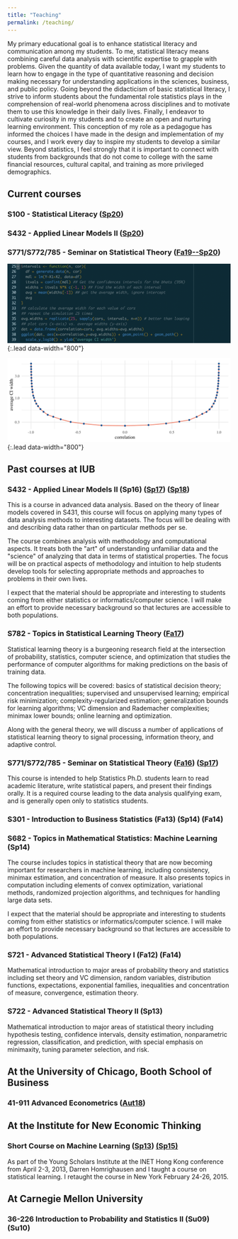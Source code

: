 ```yaml
---
title: "Teaching"
permalink: /teaching/
---
```


My primary educational goal is to enhance
statistical literacy and communication among my students. To me, statistical
literacy means combining careful data analysis with scientific
expertise to grapple with problems. Given the quantity of data available
today, I want my students to learn how to engage in the type
of quantitative reasoning and decision making necessary for
understanding
applications in the sciences, business, and public policy.
Going beyond the didacticism of basic statistical literacy, I strive
to inform students about the
fundamental role statistics plays in the comprehension of real-world
phenomena across disciplines and to motivate them to
use this knowledge in their daily lives.
Finally, I endeavor to cultivate curiosity in my students and to create an open and
nurturing learning environment.
This conception of my role as a pedagogue has informed the choices I have
made in the design and implementation of my courses, and I work every
day to inspire my students to develop a similar view. Beyond
statistics, I feel strongly that it is important to connect with students from
backgrounds that do not come to college with the same financial
resources, cultural capital, and training as more privileged
demographics.      


## Current courses

### S100 - Statistical Literacy ([Sp20](https://iub-stat100.github.io))

### S432 - Applied Linear Models II ([Sp20](https://stats-432sp2020.github.io))

### S771/S772/785 - Seminar on Statistical Theory ([Fa19--Sp20](https://stats-ada-2019-20.github.io))



![](/assets/img/code.png){:.lead data-width="800"}

![](/assets/img/ci-widths.jpg){:.lead data-width="800"}


## Past courses at IUB

### S432 - Applied Linear Models II (Sp16) ([Sp17](https://github.com/STATS-432Sp2017)) ([Sp18](https://stats-432sp2018.github.io/))

This is a course in advanced data analysis. Based on the theory of
linear models covered in S431, this course will focus on applying many
types of data analysis methods to interesting datasets. The focus will
be dealing with and describing data rather than on particular methods
per se.

The course combines analysis with methodology and
computational aspects. It treats both the "art" of understanding
unfamiliar data and the "science" of analyzing that data in terms of
statistical properties. The focus will be on practical aspects of methodology and intuition
to help students develop tools for selecting appropriate methods and
approaches to problems in their own lives. 

I expect that the material should be appropriate and interesting to
students coming from either statistics or informatics/computer
science. I will make an effort to provide necessary background so that
lectures are accessible to both populations.

### S782 - Topics in Statistical Learning Theory ([Fa17](https://github.com/stats-782fa2017))

Statistical learning theory is a burgeoning research field at the
intersection of probability, statistics, computer science, and
optimization that studies the performance of computer algorithms for
making predictions on the basis of training data.

The following topics will be covered: basics of statistical decision
theory; concentration inequalities; supervised and unsupervised
learning; empirical risk minimization; complexity-regularized
estimation; generalization bounds for learning algorithms; VC
dimension and Rademacher complexities; minimax lower bounds; online
learning and optimization.

Along with the general theory, we will
discuss a number of applications of statistical learning theory to
signal processing, information theory, and adaptive control.

### S771/S772/785 - Seminar on Statistical Theory ([Fa16](https://github.iu.edu/dajmcdon/s771)) ([Sp17](https://github.iu.edu/dajmcdon/s771))

This course is intended to  help Statistics Ph.D. students learn
to read academic literature, write statistical papers, and present
their findings orally. It is a required course leading to the data
analysis qualifying exam, and is generally open only to statistics
students.

### S301 - Introduction to Business Statistics (Fa13) (Sp14) (Fa14)

### S682 - Topics in Mathematical Statistics: Machine Learning (Sp14)

The course includes topics in statistical theory that are now
becoming important for researchers in machine learning, including
consistency, minimax estimation, and concentration of measure. It
also presents topics in computation including elements of convex
optimization, variational methods, randomized projection algorithms,
and techniques for handling large data sets.

I expect that the material should be appropriate and interesting
to students coming from either statistics or informatics/computer
science. I will make an effort to provide necessary background so
that lectures are accessible to both populations.

### S721 - Advanced Statistical Theory I (Fa12) (Fa14)

Mathematical introduction to major areas of probability theory
and statistics including set theory and VC dimension, random
variables, distribution functions, expectations, exponential
families, inequalities and concentration of measure, convergence,
estimation theory.

### S722 - Advanced Statistical Theory II (Sp13)

Mathematical introduction to major areas of statistical theory
including hypothesis testing, confidence intervals, density
estimation, nonparametric regression, classification, and
prediction, with special emphasis on minimaxity, tuning parameter
selection, and risk.

## At the University of Chicago, Booth School of Business

### 41-911 Advanced Econometrics ([Aut18](https://booth41911.github.io))

## At the Institute for New Economic Thinking

### Short Course on Machine Learning ([Sp13](/teaching/inet2013.html)) [(Sp15)](/teaching/inet2015.html)

As part of the Young Scholars Institute at the INET Hong Kong
conference from April 2-3, 2013, Darren Homrighausen and I taught a
course on statistical learning. I retaught the course in New York February 24-26, 2015. 

## At Carnegie Mellon University

### 36-226 Introduction to Probability and Statistics II (Su09) (Su10) 
